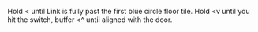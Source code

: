 Hold < until Link is fully past the first blue circle floor tile. Hold <v until you hit the switch, buffer <^ until aligned with the door.
